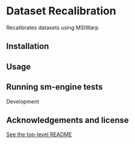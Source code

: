 # Dataset Recalibration
Recalibrates datasets using MSIWarp

## Installation

## Usage


## Running sm-engine tests

Development

## Acknowledgements and license

[See the top-level README](../../README.md#acknowledgements)

